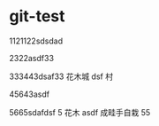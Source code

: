 # git-test

1121122sdsdad

2322asdf33

333443dsaf33 花木城 dsf 村

45643asdf

5665sdafdsf
5 花木 asdf 成畦手自栽 55

